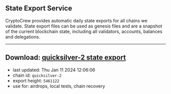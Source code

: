 ## State Export Service
CryptoCrew provides automatic daily state exports for all chains we validate. State export files can be used as genesis files and are a snapshot of the current blockchain state, including all validators, accounts, balances and delegations.

---
**Download: [quicksilver-2 state export](https://dl.ccvalidators.com/SERVICE/quicksilver/quicksilver-2_export_5461122.json)**
---

- last updated: Thu Jan 11 2024 12:06:06
- chain id: `quicksilver-2`
- export height: `5461122`
- use for: airdrops, local tests, chain recovery
